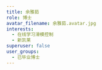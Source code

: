 ```yaml
---
title: 余雅茹
role: 博士
avatar_filename: 余雅茹.avatar.jpg
interests:
  - 在线学习滑模控制
  - 新凯莱
superuser: false
user_groups:
  - 已毕业博士
---
```

